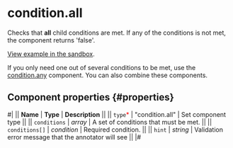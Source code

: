 # condition.all

Checks that **all** child conditions are met. If any of the conditions is not met, the component returns 'false'.

[View example in the sandbox](https://clck.ru/asRyC).

If you only need one out of several conditions to be met, use the [condition.any](condition.any.md) component. You can also combine these components.

## Component properties {#properties}

#|
|| **Name** | **Type** | **Description** ||
|| `type`<span style="color: red">\*</span> | "condition.all" | Set component type ||
|| `conditions` | _array_ | A set of conditions that must be met. ||
|| `conditions[]` | _condition_ | Required condition. ||
|| `hint` | _string_ | Validation error message that the annotator will see ||
|#
